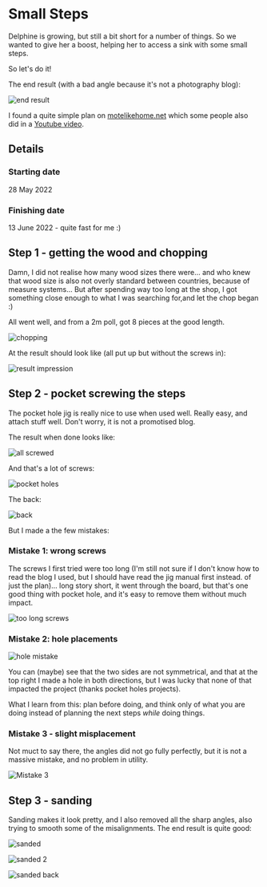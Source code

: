 # Small Steps

Delphine is growing, but still a bit short for a number of things. So we wanted to give her a boost, helping her to access a sink with some small steps.

So let's do it!

The end result (with a bad angle because it's not a photography blog):

![end result](./img/00-end-result.jpg)

I found a quite simple plan on [motelikehome.net](https://www.morelikehome.net/2012/10/day-27-build-simple-step-stool.html) which some people also did in a [Youtube video](https://www.youtube.com/watch?v=P6aWZMVl-Ig).

## Details

### Starting date

28 May 2022

### Finishing date

13 June 2022 - quite fast for me :)

## Step 1 - getting the wood and chopping

Damn, I did not realise how many wood sizes there were... and who knew that wood size is also not overly standard between countries, because of measure systems...
But after spending way too long at the shop, I got something close enough to what I was searching for,and let the chop began :)

All went well, and from a 2m poll, got 8 pieces at the good length.

![chopping](./img/01-chopping.jpg)

At the result should look like (all put up but without the screws in):

![result impression](./img/02-first-impression.jpg)

## Step 2 - pocket screwing the steps

The pocket hole jig is really nice to use when used well. Really easy, and attach stuff well. Don't worry, it is not a promotised blog.

The result when done looks like:

![all screwed](./img/03-all-screwed.jpg)

And that's a lot of screws:

![pocket holes](./img/04-pocket-holes.jpg)

The back:

![back](./img/05-back.jpg)

But I made a the few mistakes:

### Mistake 1: wrong screws

The screws I first tried were too long (I'm still not sure if I don't know how to read the blog I used, but I should have read the jig manual first instead. of just the plan)... long story short, it went through the board, but that's one good thing with pocket hole, and it's easy to remove them without much impact.

![too long screws](./img/06-top-too-long-screws.jpg)

### Mistake 2: hole placements

![hole mistake](./img/07-hole-mistake.jpg)

You can (maybe) see that the two sides are not symmetrical, and that at the top right I made a hole in both directions, but I was lucky that none of that impacted the project (thanks pocket holes projects).

What I learn from this: plan before doing, and think only of what you are doing instead of planning the next steps *while* doing things.

### Mistake 3 - slight misplacement

Not muct to say there, the angles did not go fully perfectly, but it is not a massive mistake, and no problem in utility.

![Mistake 3](./img/08-not-perfect-alignment.jpg)

## Step 3 - sanding

Sanding makes it look pretty, and I also removed all the sharp angles, also trying to smooth some of the misalignments. The end result is quite good:

![sanded](./img/09-sanded-top.jpg)

![sanded 2](./img/10-sanded-top2.jpg)

![sanded back](./img/11-sanded-back.jpg)
